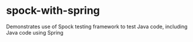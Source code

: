 # spock-with-spring
Demonstrates use of Spock testing framework to test Java code, including Java code using Spring
